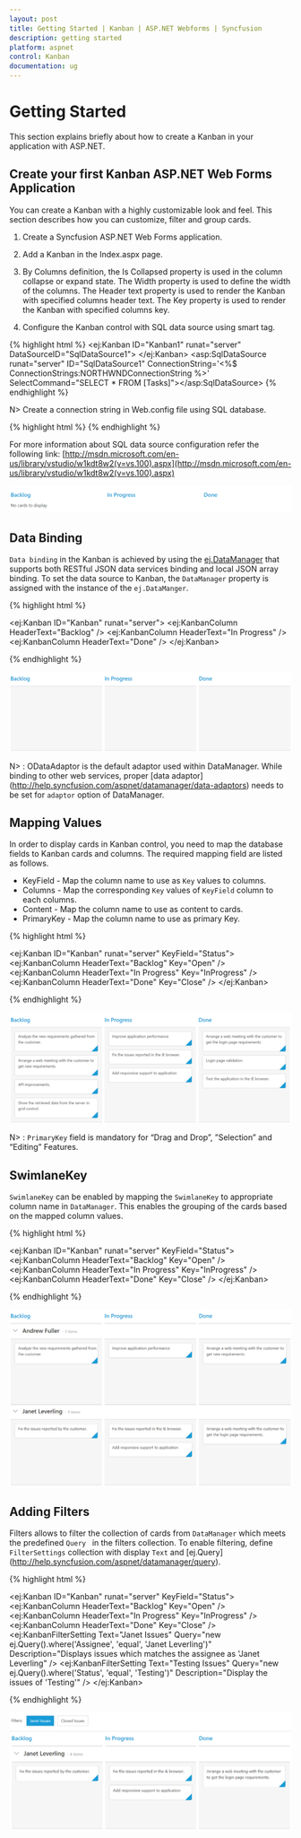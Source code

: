 ```yaml
---
layout: post
title: Getting Started | Kanban | ASP.NET Webforms | Syncfusion
description: getting started
platform: aspnet
control: Kanban
documentation: ug
---
```


# Getting Started

This section explains briefly about how to create a Kanban in your application with ASP.NET.

## Create your first Kanban ASP.NET Web Forms Application

You can create a Kanban with a highly customizable look and feel. This section describes how you can customize, filter and group cards.

1. Create a Syncfusion ASP.NET Web Forms application.
2. Add a Kanban in the Index.aspx page. 



3. By Columns definition, the Is Collapsed property is used in the column collapse or expand state. The Width property is used to define the width of the columns. The Header text property is used to render the Kanban with specified columns header text. The Key property is used to render the Kanban with specified columns key.

4. Configure the Kanban control with SQL data source using smart tag.

   

  {% highlight html %}
	   <ej:Kanban ID="Kanban1" runat="server" DataSourceID="SqlDataSource1">
       </ej:Kanban>
       <asp:SqlDataSource runat="server" ID="SqlDataSource1" ConnectionString='<%$ ConnectionStrings:NORTHWNDConnectionString %>' SelectCommand="SELECT * FROM [Tasks]"></asp:SqlDataSource>
 {% endhighlight %}
   
   N> Create a connection string in Web.config file using SQL database.

  {% highlight html %}
		<connectionStrings>
          <add name="NORTHWNDConnectionString" connectionString="Data Source=(LocalDB)\v11.0;AttachDbFilename=|DataDirectory|\NORTHWND.MDF;Integrated Security=True" providerName="System.Data.SqlClient" />
        </connectionStrings>
 {% endhighlight %}
 
   For more information about SQL data source configuration refer the following link: [http://msdn.microsoft.com/en-us/library/vstudio/w1kdt8w2(v=vs.100).aspx](http://msdn.microsoft.com/en-us/library/vstudio/w1kdt8w2(v=vs.100).aspx)
   
   ![](Getting-Started_images/Getting_Started_img1.png) 

## Data Binding

`Data binding` in the Kanban is achieved by using the [ej.DataManager](http://help.syncfusion.com/aspnet/datamanager/overview)  that supports both RESTful JSON data services binding and local JSON array binding. To set the data source to Kanban, the `DataManager` property is assigned with the instance of the `ej.DataManger`. 

{% highlight html %}

 <ej:Kanban ID="Kanban" runat="server">
                <DataManager URL="http://mvc.syncfusion.com/Services/Northwnd.svc/Tasks" />
                <Columns>
                    <ej:KanbanColumn HeaderText="Backlog" />
                    <ej:KanbanColumn HeaderText="In Progress" />
                    <ej:KanbanColumn HeaderText="Done" />
                </Columns>
  </ej:Kanban>

{% endhighlight %}

![](Getting-Started_images/Getting_Started_img2.png) 

N> :  ODataAdaptor is the default adaptor used within DataManager. While binding to other web services, proper [data adaptor] (http://help.syncfusion.com/aspnet/datamanager/data-adaptors) needs to be set for `adaptor` option of DataManager.

## Mapping Values

In order to display cards in Kanban control, you need to map the database fields to Kanban cards and columns. The required mapping field are listed as follows.

 * KeyField - Map the column name to use as `Key` values to columns.
 * Columns -  Map the corresponding `Key` values of `KeyField` column to each columns.
 * Content - Map the column name to use as content to cards.
 * PrimaryKey - Map the column name to use as primary Key.

{% highlight html %}

<ej:Kanban ID="Kanban" runat="server" KeyField="Status">
                <DataManager URL="http://mvc.syncfusion.com/Services/Northwnd.svc/Tasks" />
                <Columns>
                    <ej:KanbanColumn HeaderText="Backlog" Key="Open" />
                    <ej:KanbanColumn HeaderText="In Progress" Key="InProgress" />
                    <ej:KanbanColumn HeaderText="Done" Key="Close" />
                </Columns>
                <Fields Content="Summary" PrimaryKey="Id" />
 </ej:Kanban>

{% endhighlight  %}

![](Getting-Started_images/Getting_Started_img3.png) 

N> : `PrimaryKey` field is mandatory for “Drag and Drop”, ”Selection” and “Editing” Features.

## SwimlaneKey

`SwimlaneKey` can be enabled by mapping the `SwimlaneKey` to appropriate column name in `DataManager`. This enables the grouping of the cards based on the mapped column values.

{% highlight html %}

<ej:Kanban ID="Kanban" runat="server" KeyField="Status">
                <DataManager URL="http://mvc.syncfusion.com/Services/Northwnd.svc/Tasks" />
                <Columns>
                    <ej:KanbanColumn HeaderText="Backlog" Key="Open" />
                    <ej:KanbanColumn HeaderText="In Progress" Key="InProgress" />
                    <ej:KanbanColumn HeaderText="Done" Key="Close" />
                </Columns>
                <Fields Content="Summary" PrimaryKey="Id" SwimlaneKey="Assignee" />
</ej:Kanban>

{% endhighlight %}

![](Getting-Started_images/Getting_Started_img4.png) 

## Adding Filters

Filters allows to filter the collection of cards from `DataManager` which meets the predefined `Query ` in the filters collection. To enable filtering, define `FilterSettings` collection with display `Text` and [ej.Query] (http://help.syncfusion.com/aspnet/datamanager/query).

{% highlight html %}

<ej:Kanban ID="Kanban" runat="server" KeyField="Status">
                <DataManager URL="http://mvc.syncfusion.com/Services/Northwnd.svc/Tasks" />
                <Columns>
                    <ej:KanbanColumn HeaderText="Backlog" Key="Open" />
                    <ej:KanbanColumn HeaderText="In Progress" Key="InProgress" />
                    <ej:KanbanColumn HeaderText="Done" Key="Close" />
                </Columns>
                <Fields Content="Summary" PrimaryKey="Id" SwimlaneKey="Assignee" />
                <FilterSettings>
                    <ej:KanbanFilterSetting Text="Janet Issues" Query="new ej.Query().where('Assignee', 'equal', 'Janet Leverling')" Description="Displays issues which matches the assignee as 'Janet Leverling" />
                    <ej:KanbanFilterSetting Text="Testing Issues" Query="new ej.Query().where('Status', 'equal', 'Testing')" Description="Display the issues of 'Testing'" />
                </FilterSettings>
 </ej:Kanban>

{% endhighlight %}

![](Getting-Started_images/Getting_Started_img5.png)  